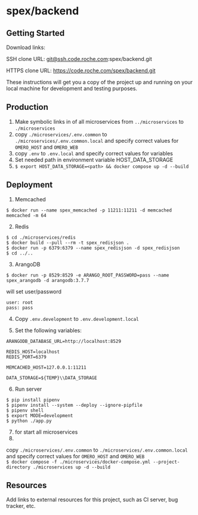 # spex/backend



## Getting Started

Download links:

SSH clone URL: git@ssh.code.roche.com:spex/backend.git

HTTPS clone URL: https://code.roche.com/spex/backend.git



These instructions will get you a copy of the project up and running on your local machine for development and testing purposes.

## Production

1. Make symbolic links in of all microservices from `../microservices` to `./microservices`  
2. copy `./microservices/.env.common` to `./microservices/.env.common.local` and specify correct values for `OMERO_HOST` and `OMERO_WEB`  
3. copy `.env` to `.env.local` and specify correct values for variables  
4. Set needed path in environment variable HOST_DATA_STORAGE
5. `$ export HOST_DATA_STORAGE=<path> && docker compose up -d --build`

## Deployment

1. Memcached

`$ docker run --name spex_memcached -p 11211:11211 -d memcached memcached -m 64`

2. Redis

```
$ cd ./microservices/redis  
$ docker build --pull --rm -t spex_redisjson .
$ docker run -p 6379:6379 --name spex_redisjson -d spex_redisjson
$ cd ../..
```

3. ArangoDB

`$ docker run -p 8529:8529 -e ARANGO_ROOT_PASSWORD=pass --name spex_arangodb -d arangodb:3.7.7`

will set user/password
```
user: root
pass: pass
```

4. Copy `.env.development` to `.env.development.local`

5. Set the following variables:
```
ARANGODB_DATABASE_URL=http://localhost:8529

REDIS_HOST=localhost
REDIS_PORT=6379

MEMCACHED_HOST=127.0.0.1:11211

DATA_STORAGE=${TEMP}\\DATA_STORAGE
```

6. Run server
```
$ pip install pipenv 
$ pipenv install --system --deploy --ignore-pipfile
$ pipenv shell
$ export MODE=development
$ python ./app.py
```

7. for start all microservices  
8. 
copy `./microservices/.env.common` to `./microservices/.env.common.local` and 
specify correct values for `OMERO_HOST` and `OMERO_WEB`  
`$ docker compose -f ./microservices/docker-compose.yml --project-directory ./microservices up -d --build`

## Resources

Add links to external resources for this project, such as CI server, bug tracker, etc.
